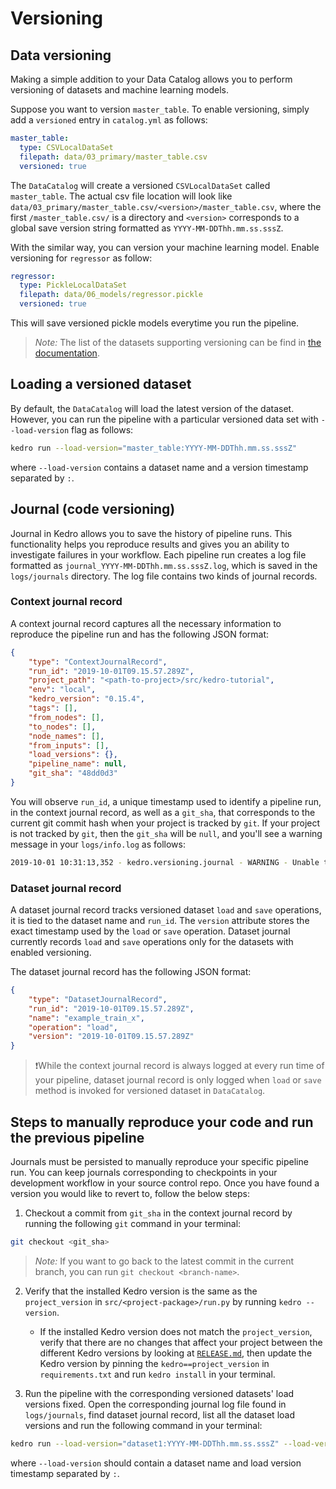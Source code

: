 
# Versioning

## Data versioning
Making a simple addition to your Data Catalog allows you to perform versioning of datasets and machine learning models.

Suppose you want to version `master_table`. To enable versioning, simply add a `versioned` entry in `catalog.yml` as follows:

```yaml
master_table:
  type: CSVLocalDataSet
  filepath: data/03_primary/master_table.csv
  versioned: true
```

The `DataCatalog` will create a versioned `CSVLocalDataSet` called `master_table`. The actual csv file location will look like `data/03_primary/master_table.csv/<version>/master_table.csv`, where the first `/master_table.csv/` is a directory and `<version>` corresponds to a global save version string formatted as `YYYY-MM-DDThh.mm.ss.sssZ`.

With the similar way, you can version your machine learning model. Enable versioning for `regressor` as follow:

```yaml
regressor:
  type: PickleLocalDataSet
  filepath: data/06_models/regressor.pickle
  versioned: true
```

This will save versioned pickle models everytime you run the pipeline.

> *Note:* The list of the datasets supporting versioning can be find in [the documentation](https://kedro.readthedocs.io/en/stable/04_user_guide/08_advanced_io.html#supported-datasets).

## Loading a versioned dataset
By default, the `DataCatalog` will load the latest version of the dataset. However, you can run the pipeline with a particular versioned data set with `--load-version` flag as follows:

```bash
kedro run --load-version="master_table:YYYY-MM-DDThh.mm.ss.sssZ"
```
where `--load-version` contains a dataset name and a version timestamp separated by `:`.


## Journal (code versioning)

Journal in Kedro allows you to save the history of pipeline runs. This functionality helps you reproduce results and gives you an ability to investigate failures in your workflow.
Each pipeline run creates a log file formatted as `journal_YYYY-MM-DDThh.mm.ss.sssZ.log`, which is saved in the `logs/journals` directory. The log file contains two kinds of journal records.

### Context journal record

A context journal record captures all the necessary information to reproduce the pipeline run and has the following JSON format:

```json
{
    "type": "ContextJournalRecord",
    "run_id": "2019-10-01T09.15.57.289Z",
    "project_path": "<path-to-project>/src/kedro-tutorial",
    "env": "local",
    "kedro_version": "0.15.4",
    "tags": [],
    "from_nodes": [],
    "to_nodes": [],
    "node_names": [],
    "from_inputs": [],
    "load_versions": {},
    "pipeline_name": null,
    "git_sha": "48dd0d3"
}
```

You will observe `run_id`, a unique timestamp used to identify a pipeline run, in the context journal record, as well as a `git_sha`, that corresponds to the current git commit hash when your project is tracked by `git`. If your project is not tracked by `git`, then the `git_sha` will be `null`, and you'll see a warning message in your `logs/info.log` as follows:

```bash
2019-10-01 10:31:13,352 - kedro.versioning.journal - WARNING - Unable to git describe /<path-to-project>/src/kedro-tutorial
```

### Dataset journal record

A dataset journal record tracks versioned dataset `load` and `save` operations, it is tied to the dataset name and `run_id`. The `version` attribute stores the exact timestamp used by the `load` or `save` operation. Dataset journal currently records `load` and `save` operations only for the datasets with enabled versioning.

The dataset journal record has the following JSON format:

```json
{
    "type": "DatasetJournalRecord",
    "run_id": "2019-10-01T09.15.57.289Z",
    "name": "example_train_x",
    "operation": "load",
    "version": "2019-10-01T09.15.57.289Z"
}
```

> ❗While the context journal record is always logged at every run time of your pipeline, dataset journal record is only logged when `load` or `save` method is invoked for versioned dataset in `DataCatalog`.

## Steps to manually reproduce your code and run the previous pipeline

Journals must be persisted to manually reproduce your specific pipeline run. You can keep journals corresponding to checkpoints in your development workflow in your source control repo. Once you have found a version you would like to revert to, follow the below steps:

1. Checkout a commit from `git_sha` in the context journal record by running the following `git` command in your terminal:
```bash
git checkout <git_sha>
```
> *Note:* If you want to go back to the latest commit in the current branch, you can run `git checkout <branch-name>`.

2. Verify that the installed Kedro version is the same as the `project_version` in `src/<project-package>/run.py` by running `kedro --version`.
    - If the installed Kedro version does not match the `project_version`, verify that there are no changes that affect your project between the different Kedro versions by looking at [`RELEASE.md`](https://github.com/quantumblacklabs/kedro/blob/master/RELEASE.md), then update the Kedro version by pinning the `kedro==project_version` in `requirements.txt` and run `kedro install` in your terminal.

3. Run the pipeline with the corresponding versioned datasets' load versions fixed. Open the corresponding journal log file found in `logs/journals`, find dataset journal record, list all the dataset load versions and run the following command in your terminal:
```bash
kedro run --load-version="dataset1:YYYY-MM-DDThh.mm.ss.sssZ" --load-version="dataset2:YYYY-MM-DDThh.mm.ss.sssZ"
```
where `--load-version` should contain a dataset name and load version timestamp separated by `:`.
